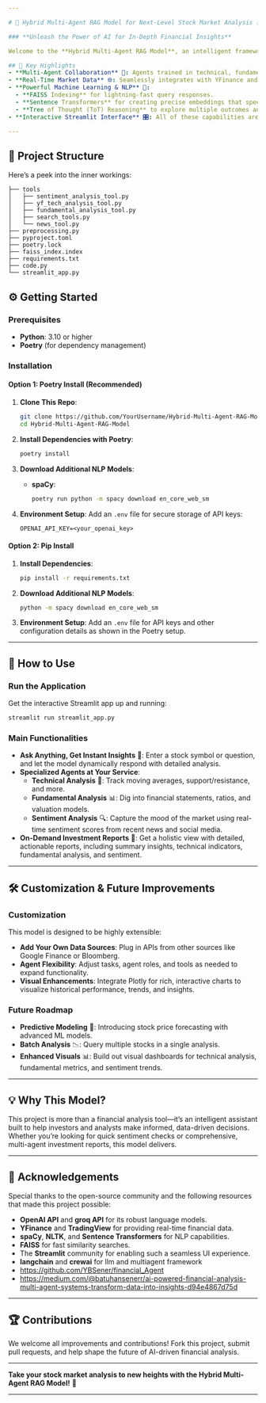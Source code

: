 ```yaml
---

# 🚀 Hybrid Multi-Agent RAG Model for Next-Level Stock Market Analysis 📈

### **Unleash the Power of AI for In-Depth Financial Insights**

Welcome to the **Hybrid Multi-Agent RAG Model**, an intelligent framework that transforms stock market analysis by integrating the latest in AI, NLP, and financial data science. Built for analysts, investors, and enthusiasts, this model provides multi-dimensional, real-time insights into stock market trends, sentiment, and financial fundamentals—all through a streamlined, user-friendly interface.

## 🔑 Key Highlights
- **Multi-Agent Collaboration** 🤖: Agents trained in technical, fundamental, and sentiment analysis work together to give you the full picture.
- **Real-Time Market Data** 🌐: Seamlessly integrates with YFinance and TradingView to pull live data, keeping your insights timely and relevant.
- **Powerful Machine Learning & NLP** 🧠:
  - **FAISS Indexing** for lightning-fast query responses.
  - **Sentence Transformers** for creating precise embeddings that speed up analysis.
  - **Tree of Thought (ToT) Reasoning** to explore multiple outcomes and refine results recursively.
- **Interactive Streamlit Interface** 🎛️: All of these capabilities are wrapped in a sleek, intuitive interface that makes financial analysis accessible and actionable.

---
```


## 📂 Project Structure

Here’s a peek into the inner workings:

```
├── tools
│   ├── sentiment_analysis_tool.py
│   ├── yf_tech_analysis_tool.py
│   ├── fundamental_analysis_tool.py
│   ├── search_tools.py
│   └── news_tool.py
├── preprocessing.py
├── pyproject.toml
├── poetry.lock
├── faiss_index.index
├── requirements.txt
├── code.py
└── streamlit_app.py
```

## ⚙️ Getting Started

### Prerequisites
- **Python**: 3.10 or higher
- **Poetry** (for dependency management)

### Installation

#### Option 1: Poetry Install (Recommended)

1. **Clone This Repo**:
   ```bash
   git clone https://github.com/YourUsername/Hybrid-Multi-Agent-RAG-Model.git
   cd Hybrid-Multi-Agent-RAG-Model
   ```

2. **Install Dependencies with Poetry**:
   ```bash
   poetry install
   ```

3. **Download Additional NLP Models**:
   - **spaCy**:
     ```bash
     poetry run python -m spacy download en_core_web_sm
     ```

4. **Environment Setup**:
   Add an `.env` file for secure storage of API keys:
   ```plaintext
   OPENAI_API_KEY=<your_openai_key>
   ```

#### Option 2: Pip Install

1. **Install Dependencies**:
   ```bash
   pip install -r requirements.txt
   ```

2. **Download Additional NLP Models**:
   ```bash
   python -m spacy download en_core_web_sm
   ```

3. **Environment Setup**:
   Add an `.env` file for API keys and other configuration details as shown in the Poetry setup.

---

## 🚀 How to Use

### Run the Application
Get the interactive Streamlit app up and running:
```bash
streamlit run streamlit_app.py
```

### Main Functionalities

- **Ask Anything, Get Instant Insights** 💬: Enter a stock symbol or question, and let the model dynamically respond with detailed analysis.
- **Specialized Agents at Your Service**:
  - **Technical Analysis** 🧮: Track moving averages, support/resistance, and more.
  - **Fundamental Analysis** 📊: Dig into financial statements, ratios, and valuation models.
  - **Sentiment Analysis** 🔍: Capture the mood of the market using real-time sentiment scores from recent news and social media.
- **On-Demand Investment Reports** 📝: Get a holistic view with detailed, actionable reports, including summary insights, technical indicators, fundamental analysis, and sentiment.

---

## 🛠️ Customization & Future Improvements

### Customization
This model is designed to be highly extensible:
- **Add Your Own Data Sources**: Plug in APIs from other sources like Google Finance or Bloomberg.
- **Agent Flexibility**: Adjust tasks, agent roles, and tools as needed to expand functionality.
- **Visual Enhancements**: Integrate Plotly for rich, interactive charts to visualize historical performance, trends, and insights.

### Future Roadmap
- **Predictive Modeling** 🔮: Introducing stock price forecasting with advanced ML models.
- **Batch Analysis** 📉: Query multiple stocks in a single analysis.
- **Enhanced Visuals** 📊: Build out visual dashboards for technical analysis, fundamental metrics, and sentiment trends.

---

## 💡 Why This Model?

This project is more than a financial analysis tool—it’s an intelligent assistant built to help investors and analysts make informed, data-driven decisions. Whether you’re looking for quick sentiment checks or comprehensive, multi-agent investment reports, this model delivers.

---

## 🤝 Acknowledgements
Special thanks to the open-source community and the following resources that made this project possible:
- **OpenAI API** and **groq API** for its robust language models.
- **YFinance** and **TradingView** for providing real-time financial data.
- **spaCy**, **NLTK**, and **Sentence Transformers** for NLP capabilities.
- **FAISS** for fast similarity searches.
- The **Streamlit** community for enabling such a seamless UI experience.
- **langchain** and **crewai** for llm and multiagent framework
- https://github.com/YBSener/financial_Agent
- https://medium.com/@batuhansenerr/ai-powered-financial-analysis-multi-agent-systems-transform-data-into-insights-d94e4867d75d
---

## 🏆 Contributions

We welcome all improvements and contributions! Fork this project, submit pull requests, and help shape the future of AI-driven financial analysis.

---

**Take your stock market analysis to new heights with the Hybrid Multi-Agent RAG Model!** 🚀 

--- 

